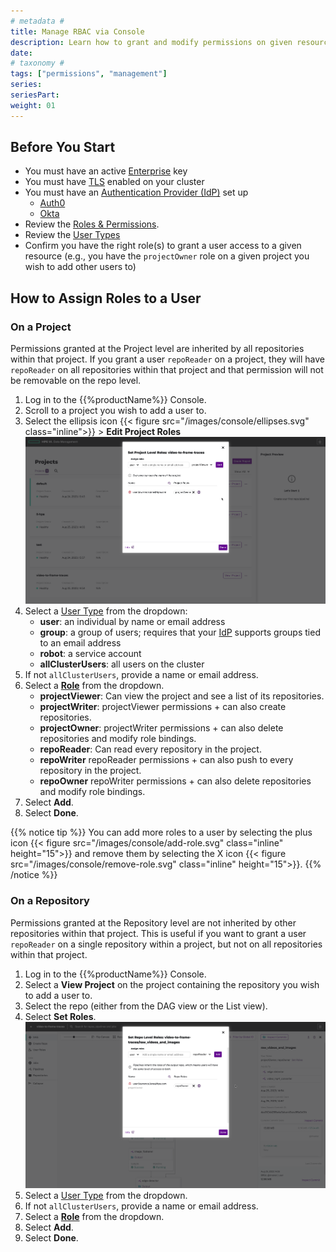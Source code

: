 ```yaml
---
# metadata # 
title: Manage RBAC via Console
description: Learn how to grant and modify permissions on given resources for a user.
date: 
# taxonomy #
tags: ["permissions", "management"]
series:
seriesPart:
weight: 01
---
```



## Before You Start 

- You must have an active [Enterprise](/{{%release%}}/set-up/enterprise/activate-via-helm) key 
- You must have [TLS](/{{%release%}}/set-up/tls) enabled on your cluster
- You must have an [Authentication Provider (IdP)](/{{%release%}}/set-up/connectors) set up
    - [Auth0](/{{%release%}}/set-up/connectors/auth0)
    - [Okta](/{{%release%}}/set-up/connectors/okta)
- Review the [Roles & Permissions](/{{%release%}}/set-up/authorization/permissions).
- Review the [User Types](/{{%release%}}/set-up/authorization/#authorization-rbac-users-types) 
- Confirm you have the right role(s) to grant a user access to a given resource (e.g., you have the `projectOwner` role on a given project you wish to add other users to)



## How to Assign Roles to a User 

### On a Project

Permissions granted at the Project level are inherited by all repositories within that project. If you grant a user `repoReader` on a project, they will have `repoReader` on all repositories within that project and that permission will not be removable on the repo level.

1. Log in to the {{%productName%}} Console.
2. Scroll to a project you wish to add a user to.
3. Select the ellipsis icon {{< figure src="/images/console/ellipses.svg" class="inline">}} > **Edit Project Roles**
    ![rbac](/images/console/rbac-project.png)
4. Select a [User Type](/{{%release%}}/set-up/authorization/#authorization-rbac-users-types)  from the dropdown:
   - **user**: an individual by name or email address
   - **group**: a group of users; requires that your [IdP](/{{%release%}}/set-up/connectors) supports groups tied to an email address
   - **robot**: a service account
   - **allClusterUsers**: all users on the cluster
5. If not `allClusterUsers`, provide a name or email address.
6. Select a [**Role**](/{{%release%}}/set-up/authorization/permissions) from the dropdown.
   - **projectViewer**: Can view the project and see a list of its repositories.
   - **projectWriter**: projectViewer permissions + can also create repositories.
   - **projectOwner**: projectWriter permissions + can also delete repositories and modify role bindings.
   - **repoReader**: Can read every repository in the project.
   - **repoWriter** repoReader permissions + can also push to every repository in the project.
   - **repoOwner** repoWriter permissions + can also delete repositories and modify role bindings.
7. Select **Add**.
8. Select **Done**.

{{% notice tip %}}
You can add more roles to a user by selecting the plus icon {{< figure src="/images/console/add-role.svg" class="inline" height="15">}} and remove them by selecting the X icon {{< figure src="/images/console/remove-role.svg" class="inline" height="15">}}.
{{% /notice %}}

### On a Repository

Permissions granted at the Repository level are not inherited by other repositories within that project. This is useful if you want to grant a user `repoReader` on a single repository within a project, but not on all repositories within that project.

1. Log in to the {{%productName%}} Console.
2. Select a **View Project** on the project containing the repository you wish to add a user to.
3. Select the repo (either from the DAG view or the List view).
4. Select **Set Roles**.
   ![rbac](/images/console/rbac-repo.png)
5.  Select a [User Type](/{{%release%}}/set-up/authorization/#authorization-rbac-users-types)  from the dropdown.
6. If not `allClusterUsers`, provide a name or email address.
7. Select a [**Role**](/{{%release%}}/set-up/authorization/permissions) from the dropdown.
8. Select **Add**.
9.  Select **Done**.